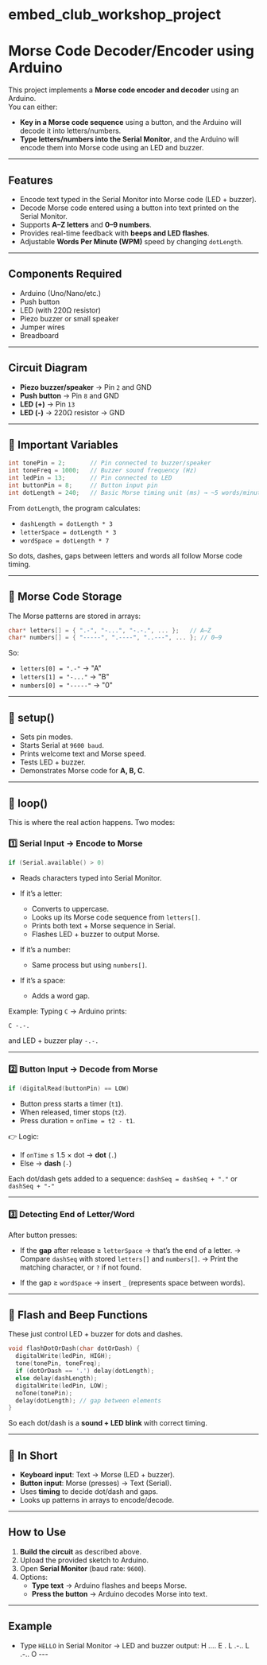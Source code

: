 # embed_club_workshop_project
# Morse Code Decoder/Encoder using Arduino

This project implements a **Morse code encoder and decoder** using an Arduino.  
You can either:
- **Key in a Morse code sequence** using a button, and the Arduino will decode it into letters/numbers.
- **Type letters/numbers into the Serial Monitor**, and the Arduino will encode them into Morse code using an LED and buzzer.

---

## Features
- Encode text typed in the Serial Monitor into Morse code (LED + buzzer).
- Decode Morse code entered using a button into text printed on the Serial Monitor.
- Supports **A–Z letters** and **0–9 numbers**.
- Provides real-time feedback with **beeps and LED flashes**.
- Adjustable **Words Per Minute (WPM)** speed by changing `dotLength`.

---

## Components Required
- Arduino (Uno/Nano/etc.)
- Push button
- LED (with 220Ω resistor)
- Piezo buzzer or small speaker
- Jumper wires
- Breadboard

---

## Circuit Diagram
- **Piezo buzzer/speaker** → Pin `2` and GND  
- **Push button** → Pin `8` and GND  
- **LED (+)** → Pin `13`  
- **LED (-)** → 220Ω resistor → GND  

---

## 🔹 Important Variables

```cpp
int tonePin = 2;       // Pin connected to buzzer/speaker
int toneFreq = 1000;   // Buzzer sound frequency (Hz)
int ledPin = 13;       // Pin connected to LED
int buttonPin = 8;     // Button input pin
int dotLength = 240;   // Basic Morse timing unit (ms) → ~5 words/minute
```

From `dotLength`, the program calculates:

* `dashLength = dotLength * 3`
* `letterSpace = dotLength * 3`
* `wordSpace = dotLength * 7`

So dots, dashes, gaps between letters and words all follow Morse code timing.

---

## 🔹 Morse Code Storage

The Morse patterns are stored in arrays:

```cpp
char* letters[] = { ".-", "-...", "-.-.", ... };   // A–Z
char* numbers[] = { "-----", ".----", "..---", ... }; // 0–9
```

So:

* `letters[0] = ".-"` → "A"
* `letters[1] = "-..."` → "B"
* `numbers[0] = "-----"` → "0"

---

## 🔹 setup()

* Sets pin modes.
* Starts Serial at `9600 baud`.
* Prints welcome text and Morse speed.
* Tests LED + buzzer.
* Demonstrates Morse code for **A, B, C**.

---

## 🔹 loop()

This is where the real action happens. Two modes:

### 1️⃣ Serial Input → Encode to Morse

```cpp
if (Serial.available() > 0)
```

* Reads characters typed into Serial Monitor.
* If it’s a letter:

  * Converts to uppercase.
  * Looks up its Morse code sequence from `letters[]`.
  * Prints both text + Morse sequence in Serial.
  * Flashes LED + buzzer to output Morse.
* If it’s a number:

  * Same process but using `numbers[]`.
* If it’s a space:

  * Adds a word gap.

Example:
Typing `C` → Arduino prints:

```
C -.-.
```

and LED + buzzer play `-.-.`

---

### 2️⃣ Button Input → Decode from Morse

```cpp
if (digitalRead(buttonPin) == LOW)
```

* Button press starts a timer (`t1`).
* When released, timer stops (`t2`).
* Press duration = `onTime = t2 - t1`.

👉 Logic:

* If `onTime` ≤ 1.5 × dot → **dot** (`.`)
* Else → **dash** (`-`)

Each dot/dash gets added to a sequence:
`dashSeq = dashSeq + "."` or `dashSeq + "-"`

---

### 3️⃣ Detecting End of Letter/Word

After button presses:

* If the **gap** after release ≥ `letterSpace` → that’s the end of a letter.
  → Compare `dashSeq` with stored `letters[]` and `numbers[]`.
  → Print the matching character, or `?` if not found.

* If the gap ≥ `wordSpace` → insert `_` (represents space between words).

---

## 🔹 Flash and Beep Functions

These just control LED + buzzer for dots and dashes.

```cpp
void flashDotOrDash(char dotOrDash) {
  digitalWrite(ledPin, HIGH);
  tone(tonePin, toneFreq);
  if (dotOrDash == '.') delay(dotLength);
  else delay(dashLength);
  digitalWrite(ledPin, LOW);
  noTone(tonePin);
  delay(dotLength); // gap between elements
}
```

So each dot/dash is a **sound + LED blink** with correct timing.

---

## 🔹 In Short

* **Keyboard input**: Text → Morse (LED + buzzer).
* **Button input**: Morse (presses) → Text (Serial).
* Uses **timing** to decide dot/dash and gaps.
* Looks up patterns in arrays to encode/decode.

---

## How to Use
1. **Build the circuit** as described above.
2. Upload the provided sketch to Arduino.
3. Open **Serial Monitor** (baud rate: `9600`).
4. Options:
   - **Type text** → Arduino flashes and beeps Morse.
   - **Press the button** → Arduino decodes Morse into text.

---

## Example
- Type `HELLO` in Serial Monitor → LED and buzzer output:
H ....
E .
L .-..
L .-..
O ---





